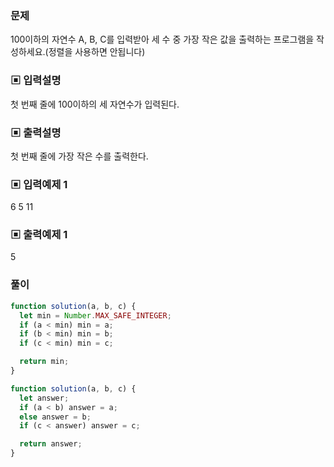 ### 문제

100이하의 자연수 A, B, C를 입력받아 세 수 중 가장 작은 값을 출력하는 프로그램을 작성하세요.(정렬을 사용하면 안됩니다)

### ▣ 입력설명

첫 번째 줄에 100이하의 세 자연수가 입력된다.

### ▣ 출력설명

첫 번째 줄에 가장 작은 수를 출력한다.

### ▣ 입력예제 1

6 5 11

### ▣ 출력예제 1

5

### 풀이

```js
function solution(a, b, c) {
  let min = Number.MAX_SAFE_INTEGER;
  if (a < min) min = a;
  if (b < min) min = b;
  if (c < min) min = c;

  return min;
}
```

```js
function solution(a, b, c) {
  let answer;
  if (a < b) answer = a;
  else answer = b;
  if (c < answer) answer = c;

  return answer;
}
```
